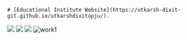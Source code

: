 ```
# [Educational Institute Website](https://utkarsh-dixit-git.github.io/utkarshdixitopju/).
```

![](https://img.shields.io/github/commit-activity/y/utkarsh-dixit-git/utkarshdixitopju?style=for-the-badge)
![](https://img.shields.io/github/last-commit/utkarsh-dixit-git/utkarshdixitopju?style=for-the-badge)
<a href="https://utkarsh-dixit-git.github.io/utkarshdixitopju/"><img src="https://img.shields.io/github/deployments/utkarsh-dixit-git/utkarshdixitopju/github-pages?style=for-the-badge"></a>
![work1](https://user-images.githubusercontent.com/88888678/178898534-675292c7-2b2b-4301-83ec-33b391235623.jpg)
